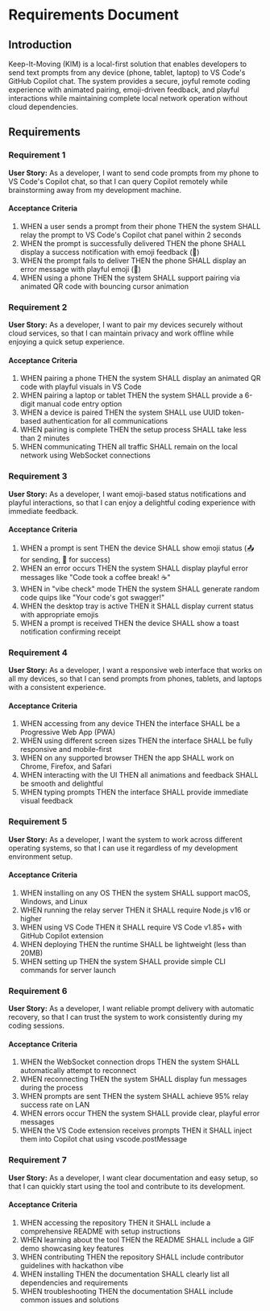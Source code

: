 # Requirements Document

## Introduction

Keep-It-Moving (KIM) is a local-first solution that enables developers to send text prompts from any device (phone, tablet, laptop) to VS Code's GitHub Copilot chat. The system provides a secure, joyful remote coding experience with animated pairing, emoji-driven feedback, and playful interactions while maintaining complete local network operation without cloud dependencies.

## Requirements

### Requirement 1

**User Story:** As a developer, I want to send code prompts from my phone to VS Code's Copilot chat, so that I can query Copilot remotely while brainstorming away from my development machine.

#### Acceptance Criteria

1. WHEN a user sends a prompt from their phone THEN the system SHALL relay the prompt to VS Code's Copilot chat panel within 2 seconds
2. WHEN the prompt is successfully delivered THEN the phone SHALL display a success notification with emoji feedback (🚀)
3. WHEN the prompt fails to deliver THEN the phone SHALL display an error message with playful emoji (🐛)
4. WHEN using a phone THEN the system SHALL support pairing via animated QR code with bouncing cursor animation

### Requirement 2

**User Story:** As a developer, I want to pair my devices securely without cloud services, so that I can maintain privacy and work offline while enjoying a quick setup experience.

#### Acceptance Criteria

1. WHEN pairing a phone THEN the system SHALL display an animated QR code with playful visuals in VS Code
2. WHEN pairing a laptop or tablet THEN the system SHALL provide a 6-digit manual code entry option
3. WHEN a device is paired THEN the system SHALL use UUID token-based authentication for all communications
4. WHEN pairing is complete THEN the setup process SHALL take less than 2 minutes
5. WHEN communicating THEN all traffic SHALL remain on the local network using WebSocket connections

### Requirement 3

**User Story:** As a developer, I want emoji-based status notifications and playful interactions, so that I can enjoy a delightful coding experience with immediate feedback.

#### Acceptance Criteria

1. WHEN a prompt is sent THEN the device SHALL show emoji status (📤 for sending, 🚀 for success)
2. WHEN an error occurs THEN the system SHALL display playful error messages like "Code took a coffee break! ☕"
3. WHEN in "vibe check" mode THEN the system SHALL generate random code quips like "Your code's got swagger!"
4. WHEN the desktop tray is active THEN it SHALL display current status with appropriate emojis
5. WHEN a prompt is received THEN the device SHALL show a toast notification confirming receipt

### Requirement 4

**User Story:** As a developer, I want a responsive web interface that works on all my devices, so that I can send prompts from phones, tablets, and laptops with a consistent experience.

#### Acceptance Criteria

1. WHEN accessing from any device THEN the interface SHALL be a Progressive Web App (PWA)
2. WHEN using different screen sizes THEN the interface SHALL be fully responsive and mobile-first
3. WHEN on any supported browser THEN the app SHALL work on Chrome, Firefox, and Safari
4. WHEN interacting with the UI THEN all animations and feedback SHALL be smooth and delightful
5. WHEN typing prompts THEN the interface SHALL provide immediate visual feedback

### Requirement 5

**User Story:** As a developer, I want the system to work across different operating systems, so that I can use it regardless of my development environment setup.

#### Acceptance Criteria

1. WHEN installing on any OS THEN the system SHALL support macOS, Windows, and Linux
2. WHEN running the relay server THEN it SHALL require Node.js v16 or higher
3. WHEN using VS Code THEN it SHALL require VS Code v1.85+ with GitHub Copilot extension
4. WHEN deploying THEN the runtime SHALL be lightweight (less than 20MB)
5. WHEN setting up THEN the system SHALL provide simple CLI commands for server launch

### Requirement 6

**User Story:** As a developer, I want reliable prompt delivery with automatic recovery, so that I can trust the system to work consistently during my coding sessions.

#### Acceptance Criteria

1. WHEN the WebSocket connection drops THEN the system SHALL automatically attempt to reconnect
2. WHEN reconnecting THEN the system SHALL display fun messages during the process
3. WHEN prompts are sent THEN the system SHALL achieve 95% relay success rate on LAN
4. WHEN errors occur THEN the system SHALL provide clear, playful error messages
5. WHEN the VS Code extension receives prompts THEN it SHALL inject them into Copilot chat using vscode.postMessage

### Requirement 7

**User Story:** As a developer, I want clear documentation and easy setup, so that I can quickly start using the tool and contribute to its development.

#### Acceptance Criteria

1. WHEN accessing the repository THEN it SHALL include a comprehensive README with setup instructions
2. WHEN learning about the tool THEN the README SHALL include a GIF demo showcasing key features
3. WHEN contributing THEN the repository SHALL include contributor guidelines with hackathon vibe
4. WHEN installing THEN the documentation SHALL clearly list all dependencies and requirements
5. WHEN troubleshooting THEN the documentation SHALL include common issues and solutions